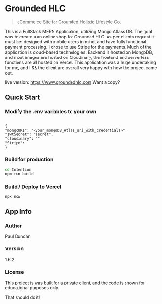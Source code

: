 # Grounded HLC

> eCommerce Site for Grounded Holistic Lifestyle Co. 

This is a FullStack MERN Application, utilizing Mongo Atlass DB. The goal was to create a an online shop for Grounded HLC. As per clients request it must be: designed with mobile users in mind, and have fully functional payment processing. I chose to use Stripe for the payments. Much of the application is cloud-based technologies. Backend is hosted on MongoDB, and most images are hosted on Cloudinary, the frontend and serverless functions are all hosted on Vercel. This application was a huge undertaking for me, and I && the client are overall very happy with how the project came out. 

live version: https://www.groundedhlc.com
Want a copy?


## Quick Start

### Modify the .env variables to your own

```

{
"mongoURI": "<your_mongoDB_Atlas_uri_with_credentials>",
"jwtSecret": "secret",
"cloudinary": ""
"Stripe":
}

````



### Build for production

```bash
cd Intention
npm run build
```

### Build / Deploy to Vercel

```bash
npx now
```

## App Info

### Author

Paul Duncan

### Version

1.6.2

### License

This project is was built for a private client, and the code is shown for educational purposes only.

That should do it!
